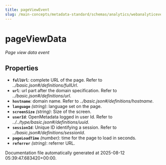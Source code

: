 ```yaml
---
title: pageViewEvent
slug: /main-concepts/metadata-standard/schemas/analytics/webanalyticeventtype/pageviewevent
---
```


# pageViewData

*Page view data event*

## Properties

- **`fullUrl`**: complete URL of the page. Refer to *../basic.json#/definitions/fullUrl*.
- **`url`**: url part after the domain specification. Refer to *../basic.json#/definitions/url*.
- **`hostname`**: domain name. Refer to *../basic.json#/definitions/hostname*.
- **`language`** *(string)*: language set on the page.
- **`screenSize`** *(string)*: Size of the screen.
- **`userId`**: OpenMetadata logged in user Id. Refer to *../../type/basic.json#/definitions/uuid*.
- **`sessionId`**: Unique ID identifying a session. Refer to *../basic.json#/definitions/sessionId*.
- **`pageLoadTime`** *(number)*: time for the page to load in seconds.
- **`referrer`** *(string)*: referrer URL.


Documentation file automatically generated at 2025-08-12 05:39:47.683420+00:00.
